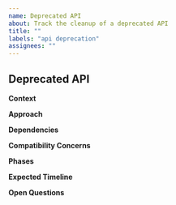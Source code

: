 ```yaml
---
name: Deprecated API
about: Track the cleanup of a deprecated API
title: ""
labels: "api deprecation"
assignees: ""
---
```


## Deprecated API

<!-- Describe the API along with its associated classes, interfaces, packages, etc. -->

**Context**

<!-- An explanation of why this API should be deprecated and ultimately removed -->

**Approach**

<!-- An explanation of the intended replacement/solution -->

**Dependencies**

<!-- Indicate if there is any other work that must be completed first -->

**Compatibility Concerns**

<!-- List any compatibility concerns such as persistent data, loader compatibility (LTS), or runtime compatibility (N-1) -->

**Phases**

<!-- Layout a clear plan listing each step necessary to complete the cleanup -->

**Expected Timeline**

<!-- When you expect this API will be fully removed. If possible give a release version -->

**Open Questions**

<!-- List any unknowns that need to be addressed before removing the API -->

<!-- Reminder: Assign this issue to somebody, if you are unsure who, assign it to yourself -->

<!-- By filing an Issue, you are expected to comply with the Code of Conduct: https://github.com/microsoft/FluidFramework/blob/main/CODE_OF_CONDUCT.md -->

<!-- Lastly, be sure to preview your issue before saving. Thanks! -->
